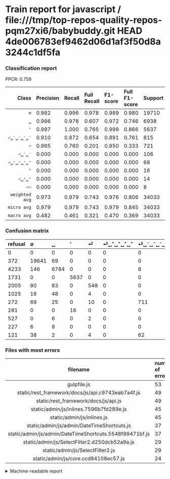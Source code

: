 # Train report for javascript / file:///tmp/top-repos-quality-repos-pqm27xi6/babybuddy.git HEAD 4de006783ef9462d06d1af3f50d8a3244c1df5fa

### Classification report

PPCR: 0.759

| Class | Precision | Recall | Full Recall | F1-score | Full F1-score | Support | Full Support | PPCR |
|------:|:----------|:-------|:------------|:---------|:---------|:--------|:-------------|:-----|
| `∅` | 0.982| 0.996| 0.978| 0.989| 0.980| 19710| 20082| 0.981 |
| `␣` | 0.966| 0.978| 0.607| 0.972| 0.746| 6938| 11171| 0.621 |
| `'` | 0.997| 1.000| 0.765| 0.999| 0.866| 5637| 7368| 0.765 |
| `⏎␣⁻␣⁻␣⁻␣⁻` | 0.910| 0.872| 0.654| 0.891| 0.761| 815| 1087| 0.750 |
| `⏎` | 0.965| 0.760| 0.201| 0.850| 0.333| 721| 2726| 0.264 |
| `⏎␣⁻␣⁻` | 0.000| 0.000| 0.000| 0.000| 0.000| 106| 227| 0.467 |
| `⏎␣⁺␣⁺␣⁺␣⁺` | 0.000| 0.000| 0.000| 0.000| 0.000| 68| 1093| 0.062 |
| `"` | 0.000| 0.000| 0.000| 0.000| 0.000| 16| 297| 0.054 |
| `⏎␣⁺␣⁺` | 0.000| 0.000| 0.000| 0.000| 0.000| 14| 241| 0.058 |
| `⏎⏎` | 0.000| 0.000| 0.000| 0.000| 0.000| 8| 535| 0.015 |
| `weighted avg` | 0.973| 0.979| 0.743| 0.976| 0.806| 34033| 44827| 0.759 |
| `micro avg` | 0.979| 0.979| 0.743| 0.979| 0.845| 34033| 44827| 0.759 |
| `macro avg` | 0.482| 0.461| 0.321| 0.470| 0.369| 34033| 44827| 0.759 |

### Confusion matrix

|refusal|  ∅| ␣| '| ⏎| ⏎␣⁺␣⁺␣⁺␣⁺| ⏎␣⁻␣⁻␣⁻␣⁻| "| ⏎⏎| ⏎␣⁺␣⁺| ⏎␣⁻␣⁻| 
|:---|:---|:---|:---|:---|:---|:---|:---|:---|:---|:---|
|0 |0 |0 |0 |0 |0 |0 |0 |0 |0 |0 |
|372 |19641 |69 |0 |0 |0 |0 |0 |0 |0 |0 |
|4233 |146 |6784 |0 |0 |0 |8 |0 |0 |0 |0 |
|1731 |0 |0 |5637 |0 |0 |0 |0 |0 |0 |0 |
|2005 |90 |83 |0 |548 |0 |0 |0 |0 |0 |0 |
|1025 |16 |48 |0 |4 |0 |0 |0 |0 |0 |0 |
|272 |69 |25 |0 |10 |0 |711 |0 |0 |0 |0 |
|281 |0 |0 |16 |0 |0 |0 |0 |0 |0 |0 |
|527 |0 |6 |0 |2 |0 |0 |0 |0 |0 |0 |
|227 |6 |8 |0 |0 |0 |0 |0 |0 |0 |0 |
|121 |38 |2 |0 |4 |0 |62 |0 |0 |0 |0 |

### Files with most errors

| filename | number of errors|
|:----:|:-----|
| gulpfile.js | 53 |
| static/rest_framework/docs/js/api.c9743eab7a4f.js | 49 |
| static/rest_framework/docs/js/api.js | 49 |
| static/admin/js/inlines.7596b7fd289e.js | 45 |
| static/admin/js/inlines.js | 45 |
| static/admin/js/admin/DateTimeShortcuts.js | 37 |
| static/admin/js/admin/DateTimeShortcuts.5548f99471bf.js | 37 |
| static/admin/js/SelectFilter2.d250dcb52a9a.js | 29 |
| static/admin/js/SelectFilter2.js | 29 |
| static/admin/js/core.ccd84108ec57.js | 24 |

<details>
    <summary>Machine-readable report</summary>
```json
{
  "cl_report": {"\"": {"f1-score": 0.0, "precision": 0.0, "recall": 0.0, "support": 16}, "\u0027": {"f1-score": 0.9985828166519043, "precision": 0.9971696444365823, "recall": 1.0, "support": 5637}, "macro avg": {"f1-score": 0.470061515308668, "precision": 0.48197791191889, "recall": 0.4606750757060527, "support": 34033}, "micro avg": {"f1-score": 0.9790791290805982, "precision": 0.9790791290805982, "recall": 0.9790791290805982, "support": 34033}, "weighted avg": {"f1-score": 0.9756574966147719, "precision": 0.9728497515001867, "recall": 0.9790791290805982, "support": 34033}, "\u2205": {"f1-score": 0.9890724141403968, "precision": 0.9817554733579926, "recall": 0.9964992389649924, "support": 19710}, "\u23ce": {"f1-score": 0.8502715283165244, "precision": 0.9647887323943662, "recall": 0.7600554785020804, "support": 721}, "\u23ce\u23ce": {"f1-score": 0.0, "precision": 0.0, "recall": 0.0, "support": 8}, "\u23ce\u2423\u207a\u2423\u207a": {"f1-score": 0.0, "precision": 0.0, "recall": 0.0, "support": 14}, "\u23ce\u2423\u207a\u2423\u207a\u2423\u207a\u2423\u207a": {"f1-score": 0.0, "precision": 0.0, "recall": 0.0, "support": 68}, "\u23ce\u2423\u207b\u2423\u207b": {"f1-score": 0.0, "precision": 0.0, "recall": 0.0, "support": 106}, "\u23ce\u2423\u207b\u2423\u207b\u2423\u207b\u2423\u207b": {"f1-score": 0.8909774436090226, "precision": 0.910371318822023, "recall": 0.8723926380368098, "support": 815}, "\u2423": {"f1-score": 0.9717109503688319, "precision": 0.9656939501779359, "recall": 0.9778034015566446, "support": 6938}},
  "cl_report_full": {"\"": {"f1-score": 0.0, "precision": 0.0, "recall": 0.0, "support": 297}, "\u0027": {"f1-score": 0.8658321173488979, "precision": 0.9971696444365823, "recall": 0.7650651465798045, "support": 7368}, "macro avg": {"f1-score": 0.36853528753087017, "precision": 0.48197791191889, "recall": 0.3205512889235475, "support": 44827}, "micro avg": {"f1-score": 0.8450672077098657, "precision": 0.9790791290805982, "recall": 0.7433243357797756, "support": 44827}, "weighted avg": {"f1-score": 0.8058071790246278, "precision": 0.9251146447830157, "recall": 0.7433243357797756, "support": 44827}, "\u2205": {"f1-score": 0.9798942326880862, "precision": 0.9817554733579926, "recall": 0.9780400358530027, "support": 20082}, "\u23ce": {"f1-score": 0.33272616879174255, "precision": 0.9647887323943662, "recall": 0.20102714600146734, "support": 2726}, "\u23ce\u23ce": {"f1-score": 0.0, "precision": 0.0, "recall": 0.0, "support": 535}, "\u23ce\u2423\u207a\u2423\u207a": {"f1-score": 0.0, "precision": 0.0, "recall": 0.0, "support": 241}, "\u23ce\u2423\u207a\u2423\u207a\u2423\u207a\u2423\u207a": {"f1-score": 0.0, "precision": 0.0, "recall": 0.0, "support": 1093}, "\u23ce\u2423\u207b\u2423\u207b": {"f1-score": 0.0, "precision": 0.0, "recall": 0.0, "support": 227}, "\u23ce\u2423\u207b\u2423\u207b\u2423\u207b\u2423\u207b": {"f1-score": 0.7612419700214133, "precision": 0.910371318822023, "recall": 0.6540938362465502, "support": 1087}, "\u2423": {"f1-score": 0.7456583864585622, "precision": 0.9656939501779359, "recall": 0.6072867245546504, "support": 11171}},
  "ppcr": 0.7592076204073438
}
```
</details>
